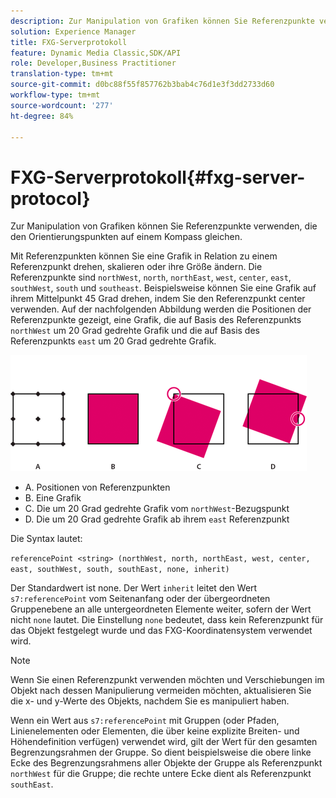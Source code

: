 ```yaml
---
description: Zur Manipulation von Grafiken können Sie Referenzpunkte verwenden, die den Orientierungspunkten auf einem Kompass gleichen.
solution: Experience Manager
title: FXG-Serverprotokoll
feature: Dynamic Media Classic,SDK/API
role: Developer,Business Practitioner
translation-type: tm+mt
source-git-commit: d0bc88f55f857762b3bab4c76d1e3f3dd2733d60
workflow-type: tm+mt
source-wordcount: '277'
ht-degree: 84%

---
```



# FXG-Serverprotokoll{#fxg-server-protocol}

Zur Manipulation von Grafiken können Sie Referenzpunkte verwenden, die den Orientierungspunkten auf einem Kompass gleichen.

Mit Referenzpunkten können Sie eine Grafik in Relation zu einem Referenzpunkt drehen, skalieren oder ihre Größe ändern. Die Referenzpunkte sind `northWest`, `north`, `northEast`, `west`, `center`, `east`, `southWest`, `south` und `southeast`. Beispielsweise können Sie eine Grafik auf ihrem Mittelpunkt 45 Grad drehen, indem Sie den Referenzpunkt center verwenden. Auf der nachfolgenden Abbildung werden die Positionen der Referenzpunkte gezeigt, eine Grafik, die auf Basis des Referenzpunkts `northWest` um 20 Grad gedrehte Grafik und die auf Basis des Referenzpunkts `east` um 20 Grad gedrehte Grafik.

![](assets/wp_ref_points.png)

* A. Positionen von Referenzpunkten
* B. Eine Grafik
* C. Die um 20 Grad gedrehte Grafik vom `northWest`-Bezugspunkt
* D. Die um 20 Grad gedrehte Grafik ab ihrem `east` Referenzpunkt

Die Syntax lautet:

`referencePoint <string> (northWest, north, northEast, west, center, east, southWest, south, southEast, none, inherit)`

Der Standardwert ist none. Der Wert `inherit` leitet den Wert `s7:referencePoint` vom Seitenanfang oder der übergeordneten Gruppenebene an alle untergeordneten Elemente weiter, sofern der Wert nicht `none` lautet. Die Einstellung `none` bedeutet, dass kein Referenzpunkt für das Objekt festgelegt wurde und das FXG-Koordinatensystem verwendet wird.

>[!NOTE]
>
>Wenn Sie einen Referenzpunkt verwenden möchten und Verschiebungen im Objekt nach dessen Manipulierung vermeiden möchten, aktualisieren Sie die x- und y-Werte des Objekts, nachdem Sie es manipuliert haben.

Wenn ein Wert aus `s7:referencePoint` mit Gruppen (oder Pfaden, Linienelementen oder Elementen, die über keine explizite Breiten- und Höhendefinition verfügen) verwendet wird, gilt der Wert für den gesamten Begrenzungsrahmen der Gruppe. So dient beispielsweise die obere linke Ecke des Begrenzungsrahmens aller Objekte der Gruppe als Referenzpunkt `northWest` für die Gruppe; die rechte untere Ecke dient als Referenzpunkt `southEast`.

